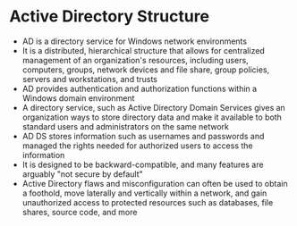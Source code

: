 # Active Directory Structure
- AD is a directory service for Windows network environments
- It is a distributed, hierarchical structure that allows for centralized management of an organization's resources, including users, computers, groups, network devices and file share, group policies, servers and workstations, and trusts
- AD provides authentication and authorization functions within a Windows domain environment
- A directory service, such as Active Directory Domain Services gives an organization ways to store directory data and make it available to both standard users and administrators on the same network
- AD DS stores information such as usernames and passwords and managed the rights needed for authorized users to access the information
- It is designed to be backward-compatible, and many features are arguably "not secure by default"
- Active Directory flaws and misconfiguration can often be used to obtain a foothold, move laterally and vertically within a network, and gain unauthorized access to protected resources such as databases, file shares, source code, and more


